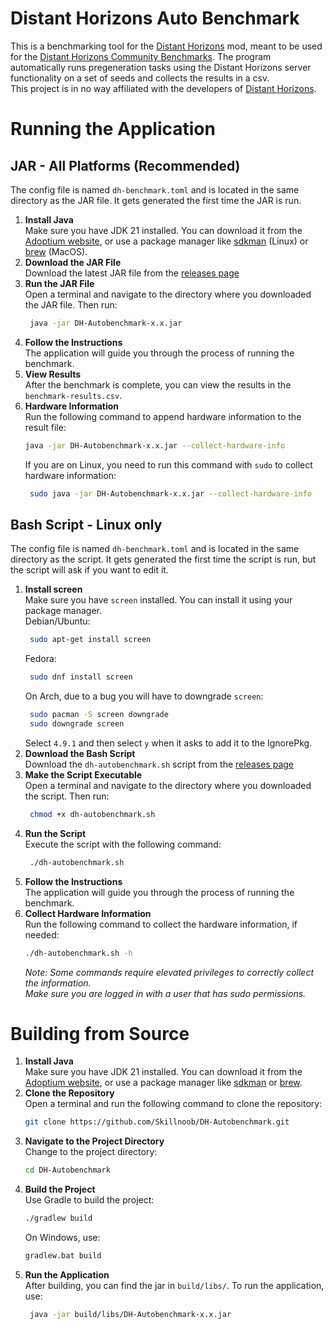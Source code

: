 # Distant Horizons Auto Benchmark
This is a benchmarking tool for the [Distant Horizons](https://modrinth.com/mod/distanthorizons) mod,
meant to be used for the [Distant Horizons Community Benchmarks](https://docs.google.com/spreadsheets/d/1lFO4bC4OhHHCC6eqGjNbNlcj6OotxNAJ4mKBT396Wx8/edit?gid=703766985#gid=703766985).
The program automatically runs pregeneration tasks using the Distant Horizons server functionality on a set of seeds and collects the results in a csv.\
This project is in no way affiliated with the developers of [Distant Horizons](https://modrinth.com/mod/distanthorizons).

# Running the Application

## JAR - All Platforms (Recommended)
The config file is named `dh-benchmark.toml` and is located in the same directory as the JAR file. It gets generated the first time the JAR is run.
1. **Install Java**\
   Make sure you have JDK 21 installed. You can download it from the [Adoptium website](https://adoptium.net/temurin/releases/?version=21), or use a package manager like [sdkman](https://sdkman.io/) (Linux) or [brew](https://brew.sh/) (MacOS).
2. **Download the JAR File**\
   Download the latest JAR file from the [releases page](https://github.com/Skillnoob/DH-Autobenchmark/releases)
3. **Run the JAR File**\
   Open a terminal and navigate to the directory where you downloaded the JAR file. Then run:
   ```bash
    java -jar DH-Autobenchmark-x.x.jar
   ```
4. **Follow the Instructions**\
   The application will guide you through the process of running the benchmark.
5. **View Results**\
   After the benchmark is complete, you can view the results in the `benchmark-results.csv`.
6. **Hardware Information**\
   Run the following command to append hardware information to the result file:
    ```bash
    java -jar DH-Autobenchmark-x.x.jar --collect-hardware-info
    ```
   If you are on Linux, you need to run this command with `sudo` to collect hardware information:
   ```bash
    sudo java -jar DH-Autobenchmark-x.x.jar --collect-hardware-info
   ```

## Bash Script - Linux only
The config file is named `dh-benchmark.toml` and is located in the same directory as the script. It gets generated the first time the script is run, but the script will ask if you want to edit it.
1. **Install screen**\
   Make sure you have `screen` installed. You can install it using your package manager.\
   Debian/Ubuntu:
   ```bash
    sudo apt-get install screen
   ```
   Fedora:
   ```bash
    sudo dnf install screen
   ```
   On Arch, due to a bug you will have to downgrade `screen`:
    ```bash
     sudo pacman -S screen downgrade
     sudo downgrade screen
    ```
   Select `4.9.1` and then select `y` when it asks to add it to the IgnorePkg.
2. **Download the Bash Script**\
   Download the `dh-autobenchmark.sh` script from
   the [releases page](https://github.com/Skillnoob/DH-Autobenchmark/releases)
3. **Make the Script Executable**\
   Open a terminal and navigate to the directory where you downloaded the script. Then run:
   ```bash
    chmod +x dh-autobenchmark.sh
   ```
4. **Run the Script**\
   Execute the script with the following command:
    ```bash
     ./dh-autobenchmark.sh
    ```
5. **Follow the Instructions**\
   The application will guide you through the process of running the benchmark.
6. **Collect Hardware Information**\
   Run the following command to collect the hardware information, if needed:
   ```bash
   ./dh-autobenchmark.sh -h
    ```
   *Note: Some commands require elevated privileges to correctly collect the information.\
            Make sure you are logged in with a user that has sudo permissions.*
# Building from Source

1. **Install Java**\
   Make sure you have JDK 21 installed. You can download it from the [Adoptium website](https://adoptium.net/temurin/releases/?version=21), or use a package manager like [sdkman](https://sdkman.io/) or [brew](https://brew.sh/).
2. **Clone the Repository**\
   Open a terminal and run the following command to clone the repository:
   ```bash
   git clone https://github.com/Skillnoob/DH-Autobenchmark.git
   ```
3. **Navigate to the Project Directory**\
   Change to the project directory:
   ```bash
   cd DH-Autobenchmark
   ```
4. **Build the Project**\
   Use Gradle to build the project:
   ```bash
   ./gradlew build
   ```
   On Windows, use:
   ```cmd
   gradlew.bat build
   ```
5. **Run the Application**\
   After building, you can find the jar in `build/libs/`. To run the application, use:
   ```bash
    java -jar build/libs/DH-Autobenchmark-x.x.jar
   ```
